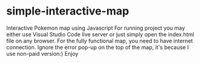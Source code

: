 # simple-interactive-map
Interactive Pokemon map using Javascript
For running project you may either use Visual Studio Code live server or just simply open the index.html file on any browser. 
For the fully functional map, you need to have internet connection.
Ignore the error pop-up on the top of the map, it's because I use non-paid version:)
Enjoy

